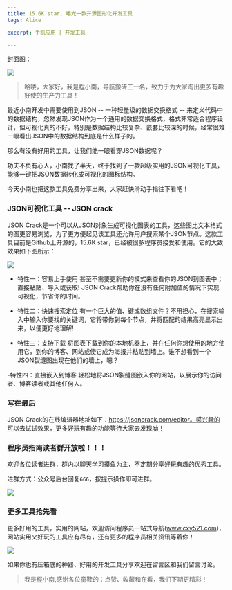 ```yaml
---
title: 15.6K star, 曝光一款开源图形化开发工具
tags: Alice

excerpt: 手机应用 | 开发工具

---
```


封面图：

![](https://navtool.gitee.io/blog/assets/imgs/20220930/00.png)

> 哈喽，大家好，我是程小南，导航搬砖工一名，致力于为大家淘出更多有趣好使的生产力工具！

最近小南开发中需要使用到JSON -- 一种轻量级的数据交换格式 -- 来定义代码中的数据结构，忽然发现JSON作为一个通用的数据交换格式，格式非常适合程序设计，但可视化真的不好，特别是数据结构比较复杂、嵌套比较深的时候，经常很难一眼看出JSON中的数据结构到底是什么样子的。

那么有没有好用的工具，让我们能一眼看穿JSON数据呢？

功夫不负有心人，小南找了半天，终于找到了一款超级实用的JSON可视化工具，能够一键把JSON数据转化成可视化的图标结构。

今天小南也把这款工具免费分享出来，大家赶快滑动手指往下看吧！

### JSON可视化工具 -- JSON crack

JSON Crack是一个可以从JSON对象生成可视化图表的工具，这些图比文本格式的图更容易浏览，为了更方便起见该工具还允许用户搜索某个JSON节点。这款工具目前是Github上开源的，15.6K star，已经被很多程序员接受和使用。它的大致效果如下图所示：

![](https://navtool.gitee.io/blog/assets/imgs/20220930/01.png)

- 特性一：容易上手使用
甚至不需要更新你的模式来查看你的JSON到图表中；直接粘贴、导入或获取! JSON Crack帮助你在没有任何附加值的情况下实现可视化，节省你的时间。

- 特性二：快速搜索定位
有一个巨大的值、键或数组文件？不用担心，在搜索输入中输入你要找的关键词，它将带你到每个节点，并将匹配的结果高亮显示出来，以便更好地理解!

- 特性三：支持下载
将图表下载到你的本地机器上，并在任何你想使用的地方使用它，到你的博客、网站或使它成为海报并粘贴到墙上。谁不想看到一个JSON裂缝图出现在他们的墙上，嗯？

-特性四：直接嵌入到博客
轻松地将JSON裂缝图嵌入你的网站，以展示你的访问者、博客读者或其他任何人。

### 写在最后

JSON Crack的在线编辑器地址如下：https://jsoncrack.com/editor。感兴趣的可以去试试效果，更多好玩有趣的功能等待大家去发现呦！

### 程序员指南读者群开放啦！！！

欢迎各位读者进群，群内以聊天学习摸鱼为主，不定期分享好玩有趣的优秀工具。

进群方式：公众号后台回复`666`，按提示操作即可进群。

![](https://navtool.gitee.io/blog/assets/imgs/erweima.jpg)

### 更多工具抢先看

更多好用的工具，实用的网站，欢迎访问程序员一站式导航(www.cxy521.com)，网站实用又好玩的工具应有尽有，还有更多的程序员相关资讯等着你！

![](https://navtool.gitee.io/blog/assets/imgs/wangzhan.png)

如果你也有压箱底的神器、好用的开发工具分享欢迎在留言区和我们留言讨论。

>  我是程小南,感谢各位童鞋的：点赞、收藏和在看，我们下期更精彩！
